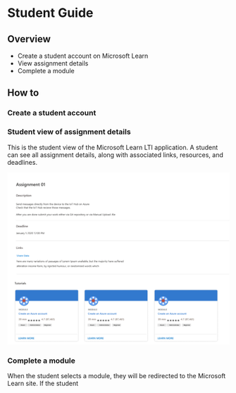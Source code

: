 # Student Guide 
## Overview
- Create a student account on Microsoft Learn
- View assignment details
- Complete a module 

## How to 
### Create a student account 

### Student view of assignment details
This is the student view of the Microsoft Learn LTI application. A student can see all assignment details, along with associated links, resources, and deadlines.

![Student View](./images/Student.View.png)

### Complete a module
When the student selects a module, they will be redirected to the Microsoft Learn site. If the student
